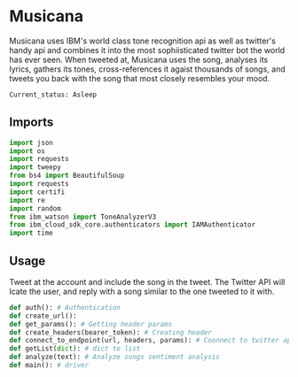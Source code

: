 
# Musicana

Musicana uses IBM's world class tone recognition api as well as twitter's handy api and combines it into the most sophiisticated twitter bot the world has ever seen. When tweeted at, Musicana uses the song, analyses its lyrics, gathers its tones, cross-references it agaist thousands of songs, and tweets you back with the song that most closely resembles your mood.

```python
Current_status: Asleep
```

## Imports

```python
import json
import os
import requests
import tweepy
from bs4 import BeautifulSoup
import requests
import certifi
import re
import random
from ibm_watson import ToneAnalyzerV3
from ibm_cloud_sdk_core.authenticators import IAMAuthenticator
import time
```

## Usage

Tweet at the account and include the song in the tweet. The Twitter API will lcate the user, and reply with a song similar to the one tweeted to it with.

```python
def auth(): # Authentication
def create_url(): 
def get_params(): # Getting header params
def create_headers(bearer_token): # Creating header
def connect_to_endpoint(url, headers, params): # Coonnect to twitter api
def getList(dict): # dict to list
def analyze(text): # Analyze songs sentiment analysis
def main(): # driver
```
